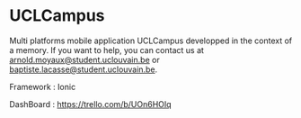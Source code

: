 # UCLCampus
Multi platforms mobile application UCLCampus developped in the context of a memory. If you want to help, you can contact us at arnold.moyaux@student.uclouvain.be or baptiste.lacasse@student.uclouvain.be.

Framework : Ionic

DashBoard : https://trello.com/b/UOn6HOIq
